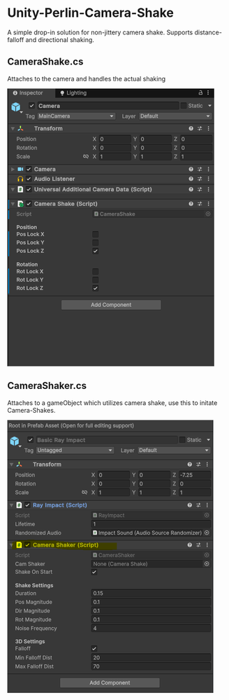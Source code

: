 # Unity-Perlin-Camera-Shake
A simple drop-in solution for non-jittery camera shake. Supports distance-falloff and directional shaking.

## CameraShake.cs
Attaches to the camera and handles the actual shaking

![alt text](https://github.com/Antonc15/Unity-Perlin-Camera-Shake/blob/main/ReadMe%20Resources/Capture.PNG?raw=true)

## CameraShaker.cs
Attaches to a gameObject which utilizes camera shake, use this to initate Camera-Shakes. 

![alt text](https://github.com/Antonc15/Unity-Perlin-Camera-Shake/blob/main/ReadMe%20Resources/Capture2.PNG?raw=true)
